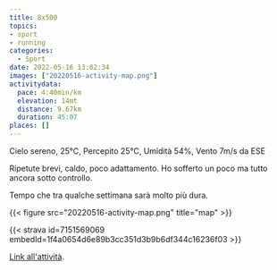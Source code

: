 ```yaml
---
title: 8x500
topics:
- sport
- running
categories: 
  - Sport
date: 2022-05-16 13:02:34
images: ["20220516-activity-map.png"]
activitydata:
  pace: 4:40min/km
  elevation: 14mt
  distance: 9.67km
  duration: 45:07
places: []
---
```


Cielo sereno, 25°C, Percepito 25°C, Umidità 54%, Vento 7m/s da ESE

<!--more-->

Ripetute brevi, caldo, poco adattamento. Ho sofferto un poco ma tutto ancora sotto controllo.

Tempo che tra qualche settimana sarà molto più dura.

{{<  figure src="20220516-activity-map.png" title="map" >}}

{{< strava id=7151569069 embedId=1f4a0654d6e89b3cc351d3b9b6df344c16236f03 >}}

[Link all'attività](https://strava.com/activities/7151569069).
